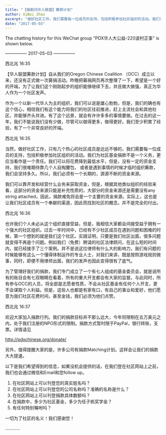 ```yaml
---
title: "【俄勒冈华人联盟】筹款计划"
author: XiBei Zhao
excerpt: "做好社区工作，我们需要每一位成员的支持，包括积极参加社区组织的活动。我们为社区基金捐款不是一个义务，更应当看作是一个责任。我们可以将花费降到最低水平，但是，没有一定的资金支持，我们很难期待靠临时组织筹款，会坚持多久。所以，我们必须有一个长期的，源源不断的资金来源。"
date: "2017-05-03"
---
```


The chatting history for this WeChat group "PDX华人大公益-220波村正事" is shown below.

—————  2017-05-03  —————


西北兆  16:35

【华人联盟筹款计划】自从我们的Oregon Chinese Coalition （OCC）成立以来，还没有正式做一次募捐活动。昨晚把募捐网页再次整理了一下，希望是一个好的开端，为了让我们这个刚刚起步的组织能够继续下去，并且做大做强，真正为华人作为一个社区发声。

作为一个以新一代华人为主的组织，我们可以说是雄心勃勃，但是，我们的确也有这个信心，相信我们有这个能力将我们的社区往前推进，赶上主流社会和其他社区，并能够齐头并进。有了这个远景，就会有许许多多的事情要做。在过去的这一年，我们不能说我们没有少做，尽管可以做得更多，做得更好。我们至少积累了经验，有了一个非常良好的开端。


西北兆  16:35

当然，做好社区工作，只有几个热心的社区成员是远远不够的，我们需要每一位成员的支持，包括积极参加社区组织的活动。我们为社区基金捐款不是一个义务，更应当看作是一个责任。我们可以将花费降到最低水平，但是，没有一定的资金支持，我们很难期待靠几个人自掏腰包， 或者是遇到事情的时候才临时组织筹款，我们会坚持多久。所以，我们必须有一个长期的，源源不断的资金来源。

我们可以靠开发和经营什么业务来获取资金，但是，根据其他类似组织的经验来看，这部分的资金来源只能是补充性质的，大部分的资金来源还是需要没有any string attached，因此，捐款难免将会是一个主要的资金来源。实际上，这也是让我们社区成员有一个奉献的渠道，因此而找到社区的概念。并不是完全的付出。


西北兆  16:36

也许我们个人未必从这个组织直接受益，但是，我相信大家都会间接受益于拥有一个强大的社区组织。过去一年时间中，已经有不少社区成员在遇到问题和困难的时候，第一个想到的就是我们这个社区。实践证明，只要是我们社区出面，很多问题就变得不再是个问题。例如我们（免费）聘请的社区法律顾问，在这么短的时间内，就已经接手了三个案例。并不是说这位律师有什么大的影响力，我们有问题的时候能够有这么一个懂得体制运作的专业人士，对我们来讲，既是按照游戏规则做事，同时，即便不用律师出面，我们的发声也因此变得很有了底气。

为了管理好我们的捐款，我们专门成立了一个有七人组成的基金委员会，就是说所有的账目会有七双眼睛在看着，所有的重大开支都会有大家的监督。与此同时，所有参与OCC的人员，将全部是志愿者性质，不会从社区基金有任何个人开支，更不会谋取个人利益。但是，这些人也都是有家有口，有自己的事业和爱好，他们愿意为我们社区花费时间，甚至金钱，我们必须为他们点赞。


西北兆  16:37

欢迎大家加入捐款行列。我们的捐款目标并不那么远大，今年将限制在五万美元之内，处于我们注册的NPO形式的限制。捐款方式暂时限于PayPal，银行转账，支票。详情请见

http://pdxchinese.org/donate/

另外，值得提醒大家的是，许多公司有捐款Matching计划。这样会让我们的捐款大大提速。

以下是我们希望得到的信息，如果没机会提供的话，在我们登在社区网站上之前，我们也会通过微信和Email和您follow up。

1. 在社区网站上可以刊登您的真实姓名吗？
2. 在社区网站上可以刊登您的公司名称吗？准确的名称是什么？
3. 在社区网站上可以刊登捐款具体数额吗？
4. 在捐款中，多少为社区基金，多少为任子帆奖学金？
5. 有任何特别嘱咐吗？

一切为了社区的名义！我们感谢您！

…………

